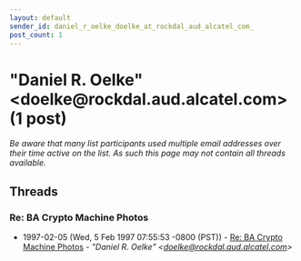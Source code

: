 ```yaml
---
layout: default
sender_id: daniel_r_oelke_doelke_at_rockdal_aud_alcatel_com_
post_count: 1
---
```


# "Daniel R. Oelke" <doelke<span>@</span>rockdal.aud.alcatel.com> (1 post)

_Be aware that many list participants used multiple email addresses over their time active on the list. As such this page may not contain all threads available._

## Threads

### Re: BA Crypto Machine Photos
+ 1997-02-05 (Wed, 5 Feb 1997 07:55:53 -0800 (PST)) - [Re: BA Crypto Machine Photos](/archive/1997/02/082f2d10617e3b230f126dcbbc1a8eaf80c6d96eadcbd2d2066cb7b4d8398d22) - _"Daniel R. Oelke" \<doelke@rockdal.aud.alcatel.com\>_

